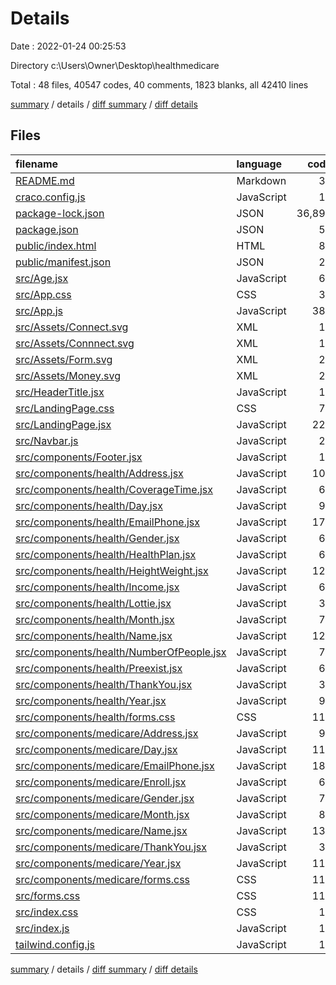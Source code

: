 # Details

Date : 2022-01-24 00:25:53

Directory c:\Users\Owner\Desktop\healthmedicare

Total : 48 files,  40547 codes, 40 comments, 1823 blanks, all 42410 lines

[summary](results.md) / details / [diff summary](diff.md) / [diff details](diff-details.md)

## Files
| filename | language | code | comment | blank | total |
| :--- | :--- | ---: | ---: | ---: | ---: |
| [README.md](/README.md) | Markdown | 39 | 0 | 33 | 72 |
| [craco.config.js](/craco.config.js) | JavaScript | 10 | 0 | 0 | 10 |
| [package-lock.json](/package-lock.json) | JSON | 36,891 | 0 | 1 | 36,892 |
| [package.json](/package.json) | JSON | 52 | 0 | 1 | 53 |
| [public/index.html](/public/index.html) | HTML | 84 | 1 | 34 | 119 |
| [public/manifest.json](/public/manifest.json) | JSON | 25 | 0 | 1 | 26 |
| [src/Age.jsx](/src/Age.jsx) | JavaScript | 65 | 0 | 55 | 120 |
| [src/App.css](/src/App.css) | CSS | 33 | 0 | 6 | 39 |
| [src/App.js](/src/App.js) | JavaScript | 381 | 6 | 59 | 446 |
| [src/Assets/Connect.svg](/src/Assets/Connect.svg) | XML | 12 | 0 | 1 | 13 |
| [src/Assets/Connnect.svg](/src/Assets/Connnect.svg) | XML | 12 | 0 | 1 | 13 |
| [src/Assets/Form.svg](/src/Assets/Form.svg) | XML | 25 | 0 | 1 | 26 |
| [src/Assets/Money.svg](/src/Assets/Money.svg) | XML | 25 | 0 | 1 | 26 |
| [src/HeaderTitle.jsx](/src/HeaderTitle.jsx) | JavaScript | 11 | 0 | 1 | 12 |
| [src/LandingPage.css](/src/LandingPage.css) | CSS | 76 | 0 | 21 | 97 |
| [src/LandingPage.jsx](/src/LandingPage.jsx) | JavaScript | 224 | 0 | 83 | 307 |
| [src/Navbar.js](/src/Navbar.js) | JavaScript | 24 | 0 | 9 | 33 |
| [src/components/Footer.jsx](/src/components/Footer.jsx) | JavaScript | 10 | 0 | 2 | 12 |
| [src/components/health/Address.jsx](/src/components/health/Address.jsx) | JavaScript | 100 | 0 | 47 | 147 |
| [src/components/health/CoverageTime.jsx](/src/components/health/CoverageTime.jsx) | JavaScript | 66 | 0 | 41 | 107 |
| [src/components/health/Day.jsx](/src/components/health/Day.jsx) | JavaScript | 98 | 0 | 73 | 171 |
| [src/components/health/EmailPhone.jsx](/src/components/health/EmailPhone.jsx) | JavaScript | 179 | 2 | 100 | 281 |
| [src/components/health/Gender.jsx](/src/components/health/Gender.jsx) | JavaScript | 67 | 2 | 48 | 117 |
| [src/components/health/HealthPlan.jsx](/src/components/health/HealthPlan.jsx) | JavaScript | 61 | 0 | 39 | 100 |
| [src/components/health/HeightWeight.jsx](/src/components/health/HeightWeight.jsx) | JavaScript | 122 | 7 | 86 | 215 |
| [src/components/health/Income.jsx](/src/components/health/Income.jsx) | JavaScript | 68 | 1 | 44 | 113 |
| [src/components/health/Lottie.jsx](/src/components/health/Lottie.jsx) | JavaScript | 31 | 0 | 20 | 51 |
| [src/components/health/Month.jsx](/src/components/health/Month.jsx) | JavaScript | 77 | 1 | 56 | 134 |
| [src/components/health/Name.jsx](/src/components/health/Name.jsx) | JavaScript | 121 | 2 | 69 | 192 |
| [src/components/health/NumberOfPeople.jsx](/src/components/health/NumberOfPeople.jsx) | JavaScript | 75 | 1 | 52 | 128 |
| [src/components/health/Preexist.jsx](/src/components/health/Preexist.jsx) | JavaScript | 68 | 1 | 48 | 117 |
| [src/components/health/ThankYou.jsx](/src/components/health/ThankYou.jsx) | JavaScript | 36 | 2 | 22 | 60 |
| [src/components/health/Year.jsx](/src/components/health/Year.jsx) | JavaScript | 96 | 1 | 55 | 152 |
| [src/components/health/forms.css](/src/components/health/forms.css) | CSS | 114 | 0 | 47 | 161 |
| [src/components/medicare/Address.jsx](/src/components/medicare/Address.jsx) | JavaScript | 97 | 1 | 47 | 145 |
| [src/components/medicare/Day.jsx](/src/components/medicare/Day.jsx) | JavaScript | 110 | 1 | 82 | 193 |
| [src/components/medicare/EmailPhone.jsx](/src/components/medicare/EmailPhone.jsx) | JavaScript | 189 | 3 | 108 | 300 |
| [src/components/medicare/Enroll.jsx](/src/components/medicare/Enroll.jsx) | JavaScript | 62 | 0 | 37 | 99 |
| [src/components/medicare/Gender.jsx](/src/components/medicare/Gender.jsx) | JavaScript | 76 | 2 | 59 | 137 |
| [src/components/medicare/Month.jsx](/src/components/medicare/Month.jsx) | JavaScript | 88 | 0 | 67 | 155 |
| [src/components/medicare/Name.jsx](/src/components/medicare/Name.jsx) | JavaScript | 132 | 2 | 80 | 214 |
| [src/components/medicare/ThankYou.jsx](/src/components/medicare/ThankYou.jsx) | JavaScript | 38 | 0 | 22 | 60 |
| [src/components/medicare/Year.jsx](/src/components/medicare/Year.jsx) | JavaScript | 110 | 0 | 63 | 173 |
| [src/components/medicare/forms.css](/src/components/medicare/forms.css) | CSS | 114 | 0 | 45 | 159 |
| [src/forms.css](/src/forms.css) | CSS | 114 | 0 | 45 | 159 |
| [src/index.css](/src/index.css) | CSS | 15 | 0 | 3 | 18 |
| [src/index.js](/src/index.js) | JavaScript | 11 | 3 | 5 | 19 |
| [tailwind.config.js](/tailwind.config.js) | JavaScript | 13 | 1 | 3 | 17 |

[summary](results.md) / details / [diff summary](diff.md) / [diff details](diff-details.md)